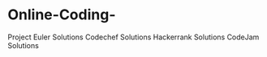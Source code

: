 Online-Coding-
==============

Project Euler Solutions
Codechef Solutions
Hackerrank Solutions
CodeJam Solutions

